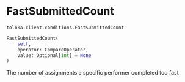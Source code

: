 # FastSubmittedCount
`toloka.client.conditions.FastSubmittedCount`

```python
FastSubmittedCount(
    self,
    operator: CompareOperator,
    value: Optional[int] = None
)
```

The number of assignments a specific performer completed too fast

